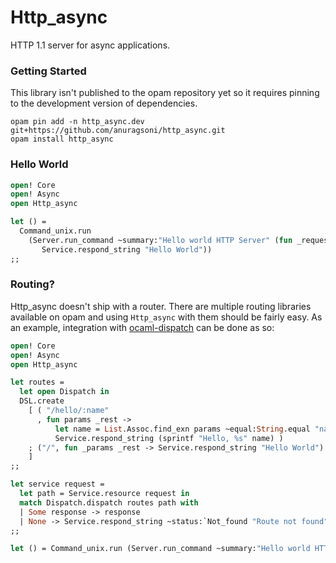 # Http_async

HTTP 1.1 server for async applications.

### Getting Started

This library isn't published to the opam repository yet so it requires pinning to the development version of dependencies.

```
opam pin add -n http_async.dev git+https://github.com/anuragsoni/http_async.git
opam install http_async
```

### Hello World

```ocaml
open! Core
open! Async
open Http_async

let () =
  Command_unix.run
    (Server.run_command ~summary:"Hello world HTTP Server" (fun _request ->
       Service.respond_string "Hello World"))
;;
```

### Routing?

Http_async doesn't ship with a router. There are multiple routing libraries available on opam and using `Http_async` with them should be fairly easy. As an example, integration with [ocaml-dispatch](https://github.com/inhabitedtype/ocaml-dispatch) can be done as so:

```ocaml
open! Core
open! Async
open Http_async

let routes =
  let open Dispatch in
  DSL.create
    [ ( "/hello/:name"
      , fun params _rest ->
          let name = List.Assoc.find_exn params ~equal:String.equal "name" in
          Service.respond_string (sprintf "Hello, %s" name) )
    ; ("/", fun _params _rest -> Service.respond_string "Hello World")
    ]
;;

let service request =
  let path = Service.resource request in
  match Dispatch.dispatch routes path with
  | Some response -> response
  | None -> Service.respond_string ~status:`Not_found "Route not found"
;;

let () = Command_unix.run (Server.run_command ~summary:"Hello world HTTP Server" service)
```
